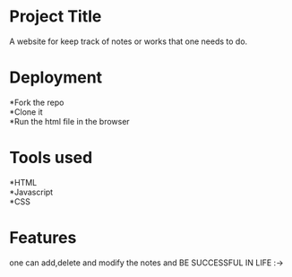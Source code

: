 # Project Title

A website for keep track of notes or works that one needs to do.

# Deployment

*Fork the repo <br/>
*Clone it <br/>
*Run the html file in the browser <br/>

# Tools used
*HTML <br/>
*Javascript <br/>
*CSS <br/>

# Features
one can add,delete and modify the notes and BE SUCCESSFUL IN LIFE :->
